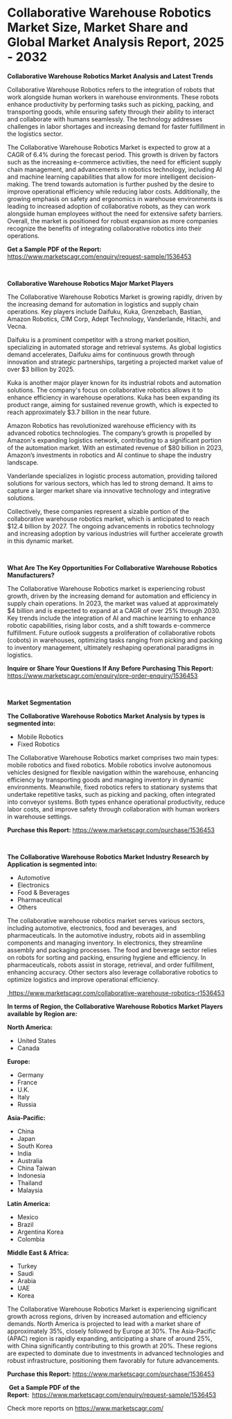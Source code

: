 <p><h1>Collaborative Warehouse Robotics Market Size, Market Share and Global Market Analysis Report, 2025 - 2032</h1></p><p><strong>Collaborative Warehouse Robotics Market Analysis and Latest Trends</strong></p>
<p><p>Collaborative Warehouse Robotics refers to the integration of robots that work alongside human workers in warehouse environments. These robots enhance productivity by performing tasks such as picking, packing, and transporting goods, while ensuring safety through their ability to interact and collaborate with humans seamlessly. The technology addresses challenges in labor shortages and increasing demand for faster fulfillment in the logistics sector.</p><p>The Collaborative Warehouse Robotics Market is expected to grow at a CAGR of 6.4% during the forecast period. This growth is driven by factors such as the increasing e-commerce activities, the need for efficient supply chain management, and advancements in robotics technology, including AI and machine learning capabilities that allow for more intelligent decision-making. The trend towards automation is further pushed by the desire to improve operational efficiency while reducing labor costs. Additionally, the growing emphasis on safety and ergonomics in warehouse environments is leading to increased adoption of collaborative robots, as they can work alongside human employees without the need for extensive safety barriers. Overall, the market is positioned for robust expansion as more companies recognize the benefits of integrating collaborative robotics into their operations.</p></p>
<p><strong>Get a Sample PDF of the Report:&nbsp;</strong> <a href="https://www.marketscagr.com/enquiry/request-sample/1536453?utm_campaign=2110&utm_medium=2&utm_source=Github&utm_content=ia&utm_term=27022025&utm_id=collaborative-warehouse-robotics">https://www.marketscagr.com/enquiry/request-sample/1536453</a></p>
<p>&nbsp;</p>
<p><strong>Collaborative Warehouse Robotics Major Market Players</strong></p>
<p><p>The Collaborative Warehouse Robotics Market is growing rapidly, driven by the increasing demand for automation in logistics and supply chain operations. Key players include Daifuku, Kuka, Grenzebach, Bastian, Amazon Robotics, CIM Corp, Adept Technology, Vanderlande, Hitachi, and Vecna.</p><p>Daifuku is a prominent competitor with a strong market position, specializing in automated storage and retrieval systems. As global logistics demand accelerates, Daifuku aims for continuous growth through innovation and strategic partnerships, targeting a projected market value of over $3 billion by 2025.</p><p>Kuka is another major player known for its industrial robots and automation solutions. The company's focus on collaborative robotics allows it to enhance efficiency in warehouse operations. Kuka has been expanding its product range, aiming for sustained revenue growth, which is expected to reach approximately $3.7 billion in the near future.</p><p>Amazon Robotics has revolutionized warehouse efficiency with its advanced robotics technologies. The company’s growth is propelled by Amazon's expanding logistics network, contributing to a significant portion of the automation market. With an estimated revenue of $80 billion in 2023, Amazon’s investments in robotics and AI continue to shape the industry landscape.</p><p>Vanderlande specializes in logistic process automation, providing tailored solutions for various sectors, which has led to strong demand. It aims to capture a larger market share via innovative technology and integrative solutions.</p><p>Collectively, these companies represent a sizable portion of the collaborative warehouse robotics market, which is anticipated to reach $12.4 billion by 2027. The ongoing advancements in robotics technology and increasing adoption by various industries will further accelerate growth in this dynamic market.</p></p>
<p>&nbsp;</p>
<p><strong>What Are The Key Opportunities For Collaborative Warehouse Robotics Manufacturers?</strong></p>
<p><p>The Collaborative Warehouse Robotics market is experiencing robust growth, driven by the increasing demand for automation and efficiency in supply chain operations. In 2023, the market was valued at approximately $4 billion and is expected to expand at a CAGR of over 25% through 2030. Key trends include the integration of AI and machine learning to enhance robotic capabilities, rising labor costs, and a shift towards e-commerce fulfillment. Future outlook suggests a proliferation of collaborative robots (cobots) in warehouses, optimizing tasks ranging from picking and packing to inventory management, ultimately reshaping operational paradigms in logistics.</p></p>
<p><strong>Inquire or Share Your Questions If Any Before Purchasing This Report:</strong> <a href="https://www.marketscagr.com/enquiry/pre-order-enquiry/1536453?utm_campaign=2110&utm_medium=2&utm_source=Github&utm_content=ia&utm_term=27022025&utm_id=collaborative-warehouse-robotics">https://www.marketscagr.com/enquiry/pre-order-enquiry/1536453</a></p>
<p>&nbsp;</p>
<p><strong>Market Segmentation</strong></p>
<p><strong>The Collaborative Warehouse Robotics Market Analysis by types is segmented into:</strong></p>
<p><ul><li>Mobile Robotics</li><li>Fixed Robotics</li></ul></p>
<p><p>The Collaborative Warehouse Robotics market comprises two main types: mobile robotics and fixed robotics. Mobile robotics involve autonomous vehicles designed for flexible navigation within the warehouse, enhancing efficiency by transporting goods and managing inventory in dynamic environments. Meanwhile, fixed robotics refers to stationary systems that undertake repetitive tasks, such as picking and packing, often integrated into conveyor systems. Both types enhance operational productivity, reduce labor costs, and improve safety through collaboration with human workers in warehouse settings.</p></p>
<p><strong>Purchase this Report:&nbsp;</strong><a href="https://www.marketscagr.com/purchase/1536453?utm_campaign=2110&utm_medium=2&utm_source=Github&utm_content=ia&utm_term=27022025&utm_id=collaborative-warehouse-robotics">https://www.marketscagr.com/purchase/1536453</a></p>
<p>&nbsp;</p>
<p><strong>The Collaborative Warehouse Robotics Market Industry Research by Application is segmented into:</strong></p>
<p><ul><li>Automotive</li><li>Electronics</li><li>Food & Beverages</li><li>Pharmaceutical</li><li>Others</li></ul></p>
<p><p>The collaborative warehouse robotics market serves various sectors, including automotive, electronics, food and beverages, and pharmaceuticals. In the automotive industry, robots aid in assembling components and managing inventory. In electronics, they streamline assembly and packaging processes. The food and beverage sector relies on robots for sorting and packing, ensuring hygiene and efficiency. In pharmaceuticals, robots assist in storage, retrieval, and order fulfillment, enhancing accuracy. Other sectors also leverage collaborative robotics to optimize logistics and improve operational efficiency.</p></p>
<p><a href="https://www.marketscagr.com/collaborative-warehouse-robotics-r1536453?utm_campaign=2110&utm_medium=2&utm_source=Github&utm_content=ia&utm_term=27022025&utm_id=collaborative-warehouse-robotics">&nbsp;https://www.marketscagr.com/collaborative-warehouse-robotics-r1536453</a></p>
<p><strong>In terms of Region, the Collaborative Warehouse Robotics Market Players available by Region are:</strong></p>
<p>
    <p> <strong> North America: </strong>
        <ul>
            <li>United States</li>
            <li>Canada</li>
        </ul>
        </p> 
    <p> <strong> Europe: </strong>
        <ul>
            <li>Germany</li>
            <li>France</li>
            <li>U.K.</li>
            <li>Italy</li>
            <li>Russia</li>
        </ul>
        </p> 
    <p> <strong> Asia-Pacific: </strong>
        <ul>
            <li>China</li>
            <li>Japan</li>
            <li>South Korea</li>
            <li>India</li>
            <li>Australia</li>
            <li>China Taiwan</li>
            <li>Indonesia</li>
            <li>Thailand</li>
            <li>Malaysia</li>
        </ul>
        </p> 
    <p> <strong> Latin America: </strong>
        <ul>
            <li>Mexico</li>
            <li>Brazil</li>
            <li>Argentina Korea</li>
            <li>Colombia</li>
        </ul>
        </p> 
    <p> <strong> Middle East & Africa: </strong>
        <ul>
            <li>Turkey</li>
            <li>Saudi</li>
            <li>Arabia</li>
            <li>UAE</li>
            <li>Korea</li>
        </ul>
    </p>
    </p>
<p><p>The Collaborative Warehouse Robotics Market is experiencing significant growth across regions, driven by increased automation and efficiency demands. North America is projected to lead with a market share of approximately 35%, closely followed by Europe at 30%. The Asia-Pacific (APAC) region is rapidly expanding, anticipating a share of around 25%, with China significantly contributing to this growth at 20%. These regions are expected to dominate due to investments in advanced technologies and robust infrastructure, positioning them favorably for future advancements.</p></p>
<p><strong>Purchase this Report: </strong><a href="https://www.marketscagr.com/purchase/1536453?utm_campaign=2110&utm_medium=2&utm_source=Github&utm_content=ia&utm_term=27022025&utm_id=collaborative-warehouse-robotics">https://www.marketscagr.com/purchase/1536453</a></p>
<p>&nbsp;<strong>Get a Sample PDF of the Report:&nbsp;&nbsp;</strong><a href="https://www.marketscagr.com/enquiry/request-sample/1536453?utm_campaign=2110&utm_medium=2&utm_source=Github&utm_content=ia&utm_term=27022025&utm_id=collaborative-warehouse-robotics">https://www.marketscagr.com/enquiry/request-sample/1536453</a></p>
<p><strong></strong></p>
<p>Check more reports on <a href="https://www.marketscagr.com/?utm_campaign=2110&utm_medium=2&utm_source=Github&utm_content=ia&utm_term=27022025&utm_id=collaborative-warehouse-robotics">https://www.marketscagr.com/</a></p>
